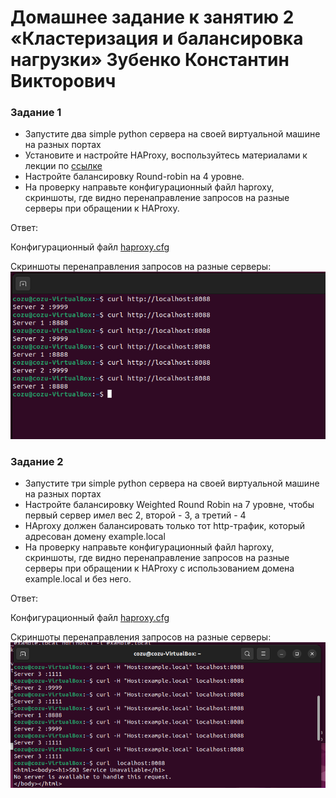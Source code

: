 # Домашнее задание к занятию 2 «Кластеризация и балансировка нагрузки» Зубенко Константин Викторович





### Задание 1
- Запустите два simple python сервера на своей виртуальной машине на разных портах
- Установите и настройте HAProxy, воспользуйтесь материалами к лекции по [ссылке](2/)
- Настройте балансировку Round-robin на 4 уровне.
- На проверку направьте конфигурационный файл haproxy, скриншоты, где видно перенаправление запросов на разные серверы при обращении к HAProxy.

Ответ:

Конфигурационный файл 
[haproxy.cfg](https://github.com/konstanin-zubenko/nginx-and-haproxy/blob/main/haproxy.cfg)

Cкриншоты перенаправления запросов на разные серверы:
![alt text](https://github.com/konstanin-zubenko/nginx-and-haproxy/blob/main/img/96.png)



### Задание 2
- Запустите три simple python сервера на своей виртуальной машине на разных портах
- Настройте балансировку Weighted Round Robin на 7 уровне, чтобы первый сервер имел вес 2, второй - 3, а третий - 4
- HAproxy должен балансировать только тот http-трафик, который адресован домену example.local
- На проверку направьте конфигурационный файл haproxy, скриншоты, где видно перенаправление запросов на разные серверы при обращении к HAProxy c использованием домена example.local и без него.

Ответ:

Конфигурационный файл 
[haproxy.cfg](https://github.com/konstanin-zubenko/nginx-and-haproxy/blob/main/haproxy_2.cfg)

Cкриншоты перенаправления запросов на разные серверы:
![alt text](https://github.com/konstanin-zubenko/nginx-and-haproxy/blob/main/img/98.png)

